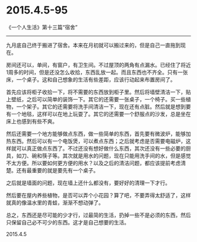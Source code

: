 2015.4.5-95
=============
《一个人生活》第十三篇“宿舍”

------

九月底自己终于搬进了宿舍。本来在月初就可以搬过来的，但是自己一直拖到现在。

房间还可以，单间，有窗户，有卫生间。不过屋顶的两角有点漏水。已经住了将近1周多的时间，但是还没怎么收拾，东西乱放一起。而且东西也不齐全。只有一张床，一个桌子。这和自己想象的生活有些差距，应该行动起来布置房间了。

首先应该将柜子收拾一下，将不需要的东西放到柜子里。然后将墙壁清洁一下，贴上壁纸，之后可以简单的装饰一下。其它的还需要一张桌子，一个椅子。买一些植物，一个架子。其它的还需要将洗手间清洁一下，现在还有点脏。然后就是想到要有一个地毯，这样可以在地上玩耍了。其它的还需要一个舒服点的沙发，总是坐在床上也感到有些不爽。

然后还需要一个地方能够做点东西，做一些简单的东西，首先要有微波炉，能够加热东西。然后可以有一个电饭煲，可以煮点东西；之后就考虑是否需要电磁炉，这样就可以真正做点东西了。不过还没有想好做什么东西，其次还没有一些必要的厨具，如刀、碗和筷子等。其次就是用水的问题，现在只能用洗手间的水，但是感觉不太方便。所以要如何更方便的用水？以及之后的清洁问题，都应该提前考虑清楚。还有最重要的就是要先有一个桌子。

之后就是墙面的问题，现在墙上还什么都没有，要好好的清理一下才行。

然后要在屋内养些植物，是否可以弄个小花园？算了吧，不要弄得太舒适了，这样就真的像温水里的青蛙，渐渐不想动弹了。

总之，东西还是尽可能的少才行，过最简的生活，扔掉一些不是必须的东西，然后只保留自己必不可少的东西。这才是自己想要的生活。

2015.4.5